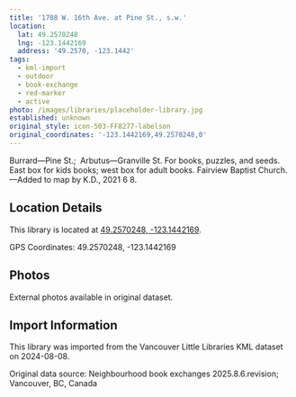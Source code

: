 ```yaml
---
title: '1708 W. 16th Ave. at Pine St., s.w.'
location:
  lat: 49.2570248
  lng: -123.1442169
  address: '49.2570, -123.1442'
tags:
  - kml-import
  - outdoor
  - book-exchange
  - red-marker
  - active
photo: /images/libraries/placeholder-library.jpg
established: unknown
original_style: icon-503-FF8277-labelson
original_coordinates: '-123.1442169,49.2570248,0'
---
```

Burrard—Pine St.;  Arbutus—Granville St.
For books, puzzles, and seeds.
East box for kids books;
west box for adult books.
Fairview Baptist Church.
—Added to map by K.D., 2021 6 8.

## Location Details

This library is located at [49.2570248, -123.1442169](https://www.google.com/maps?q=49.2570248,-123.1442169).

GPS Coordinates: 49.2570248, -123.1442169

## Photos

External photos available in original dataset.

## Import Information

This library was imported from the Vancouver Little Libraries KML dataset on 2024-08-08.

Original data source: Neighbourhood book exchanges 2025.8.6.revision; Vancouver, BC, Canada
